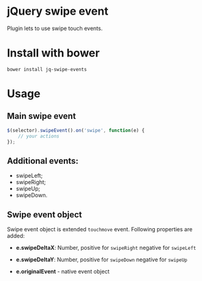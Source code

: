 # jQuery swipe event

Plugin lets to use swipe touch events.

# Install with bower
```
bower install jq-swipe-events
```

# Usage

## Main swipe event
```javascript
$(selector).swipeEvent().on('swipe', function(e) {
    // your actions
});
```

## Additional events:

- swipeLeft;
- swipeRight;
- swipeUp;
- swipeDown.

## Swipe event object

Swipe event object is extended `touchmove` event. Following properties are added:

- **e.swipeDeltaX**: Number,
    positive for `swipeRight`
    negative for `swipeLeft`
    
- **e.swipeDeltaY**: Number,
    positive for `swipeDown`
    negative for `swipeUp`
    
- **e.originalEvent** - native event object
